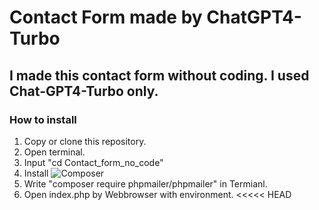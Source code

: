 # Contact Form made by ChatGPT4-Turbo

## I made this contact form without coding. I used Chat-GPT4-Turbo only.

### How to install

1. Copy or clone this repository.
2. Open terminal.
3. Input "cd Contact_form_no_code"
4. Install ![Composer](https://getcomposer.org/)
5. Write "composer require phpmailer/phpmailer" in Termianl.
6. Open index.php by Webbrowser with  environment.
<<<<< HEAD